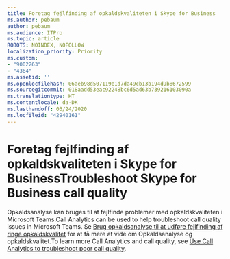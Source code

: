 ```yaml
---
title: Foretag fejlfinding af opkaldskvaliteten i Skype for Business
ms.author: pebaum
author: pebaum
ms.audience: ITPro
ms.topic: article
ROBOTS: NOINDEX, NOFOLLOW
localization_priority: Priority
ms.custom:
- "9002263"
- "4364"
ms.assetid: ''
ms.openlocfilehash: 06aeb98d507119e1d7da49cb13b194d9b8672599
ms.sourcegitcommit: 018aadd53eac92248bc6d5ad63b739216103090a
ms.translationtype: HT
ms.contentlocale: da-DK
ms.lasthandoff: 03/24/2020
ms.locfileid: "42940161"
---
```

# <a name="troubleshoot-skype-for-business-call-quality"></a><span data-ttu-id="faaa7-102">Foretag fejlfinding af opkaldskvaliteten i Skype for Business</span><span class="sxs-lookup"><span data-stu-id="faaa7-102">Troubleshoot Skype for Business call quality</span></span>

<span data-ttu-id="faaa7-103">Opkaldsanalyse kan bruges til at fejlfinde problemer med opkaldskvaliteten i Microsoft Teams.</span><span class="sxs-lookup"><span data-stu-id="faaa7-103">Call Analytics can be used to help troubleshoot call quality issues in Microsoft Teams.</span></span> <span data-ttu-id="faaa7-104">Se [Brug opkaldsanalyse til at udføre fejlfinding af ringe opkaldskvalitet](https://docs.microsoft.com/MicrosoftTeams/use-call-analytics-to-troubleshoot-poor-call-quality) for at få mere at vide om Opkaldsanalyse og opkaldskvalitet.</span><span class="sxs-lookup"><span data-stu-id="faaa7-104">To learn more Call Analytics and call quality, see [Use Call Analytics to troubleshoot poor call quality](https://docs.microsoft.com/MicrosoftTeams/use-call-analytics-to-troubleshoot-poor-call-quality).</span></span>
